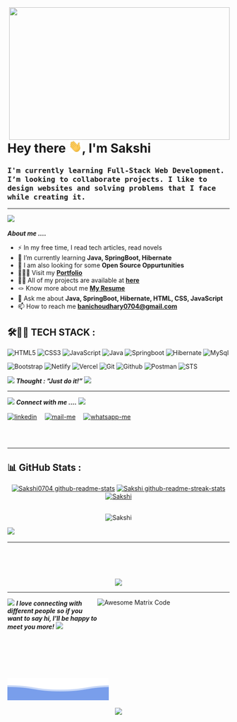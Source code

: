 <!-- <img src ="https://media.giphy.com/media/M9gbBd9nbDrOTu1Mqx/giphy.gif" align="right" width="300" height="300" /> -->
<img src ="https://github.com/Sakshi0704/Sakshi0704/assets/112800906/cf99029d-151d-439d-97f2-133834cb4018" align="right" width="500" height="300" />
<h1 align="left" >Hey there <img src="https://raw.githubusercontent.com/ABSphreak/ABSphreak/master/gifs/Hi.gif" width="30px">, I'm Sakshi</h1>

<h3><samp><strong>I'm currently learning Full-Stack Web Development. I’m looking to collaborate projects. I like to design websites and solving problems that I face while creating it. </strong></samp></h3> 

<hr>

<img src="https://media.giphy.com/media/iY8CRBdQXODJSCERIr/giphy.gif" width="30px">&nbsp;


***About me ....***

<!-- - 🧠 Callme: ***She/Her*** or ***TeamWorker*** 😊 <br> -->
- :zap: In my free time, I read tech articles, read novels
- 🌱 I’m currently learning **Java, SpringBoot, Hibernate**
- 👯 I am also looking for some **Open Source Oppurtunities**
- 👨🏻‍🎓 Visit my **[Portfolio](https://Sakshi0704.github.io/)**
- 👨‍💻 All of my projects are available at **[here](https://github.com/Sakshi0704?tab=repositories)**
- 🪢 Know more about me **[My Resume](https://drive.google.com/file/d/1WgetZ6ZpbxgOE-w6EvRjpTydytzbm4kS/view?usp=sharing)**
-  💬 Ask me about **Java, SpringBoot, Hibernate, HTML, CSS, JavaScript**
- 📫 How to reach me **banichoudhary0704@gmail.com**


## 🛠️👨‍💻 TECH STACK :
<!-- ![C](https://img.shields.io/badge/c-%2300599C.svg?style=for-the-badge&logo=c&logoColor=white) -->
![HTML5](https://img.shields.io/badge/html5-%23E34F26.svg?style=for-the-badge&logo=html5&logoColor=white)
![CSS3](https://img.shields.io/badge/css3-%231572B6.svg?style=for-the-badge&logo=css3&logoColor=white)
![JavaScript](https://img.shields.io/badge/javascript-%23323330.svg?style=for-the-badge&logo=javascript&logoColor=%23F7DF1E)
![Java](https://img.shields.io/badge/java-%23ED8B00.svg?style=for-the-badge&logo=Java&logoColor=white)
![Springboot](https://img.shields.io/badge/springboot-64b743?style=for-the-badge&logo=springboot&logoColor=white)
![Hibernate](https://img.shields.io/badge/hibernate-bcae79?style=for-the-badge&logo=hibernate&logoColor=white)
![MySql](https://img.shields.io/badge/MySql-00758f?style=for-the-badge&logo=MySql&logoColor=white)

![Bootstrap](https://img.shields.io/badge/Bootstrap-563D7C?style=for-the-badge&logo=bootstrap&logoColor=white)
![Netlify](https://img.shields.io/badge/netlify-%23000000.svg?style=for-the-badge&logo=netlify&logoColor=#00C7B7)
![Vercel](https://img.shields.io/badge/vercel-%23000000.svg?style=for-the-badge&logo=vercel&logoColor=white)
![Git](https://img.shields.io/badge/Git-dd4c35?style=for-the-badge&logo=Git&logoColor=white)
![Github](https://img.shields.io/badge/Github-000000?style=for-the-badge&logo=Github&logoColor=white)
![Postman](https://img.shields.io/badge/Postman-f15a24?style=for-the-badge&logo=Postman&logoColor=white)
![STS](https://img.shields.io/badge/STS-58b531?style=for-the-badge&logo=spring&logoColor=white)



 <img src="https://media.giphy.com/media/gH3LO09IOiZIqePwv9/giphy.gif" width="50" /> <b><i align="center">Thought : "Just do it!”</i></b> <img src="https://media.giphy.com/media/qjqUcgIyRjsl2/giphy.gif" width="50" />

 <hr>

<img src="https://media.giphy.com/media/iY8CRBdQXODJSCERIr/giphy.gif" width="30px">&nbsp;***Connect with me ....*** 
<img src='https://raw.githubusercontent.com/ShahriarShafin/ShahriarShafin/main/Assets/handshake.gif' width="70px">
  
 <p>
 
 
 <p align="left">
  <a href="https://www.linkedin.com/in/sakshi0704/" target="_blank"><img align="center" src="https://skillicons.dev/icons?i=linkedin" alt="linkedin" /></a>&emsp;
  <a title="sakshichoudhary0704@gmail.com" href="mailto:neelgiri65@gmail.com" target="_blank"><img align="center"  src="https://cdn-icons-png.flaticon.com/128/888/888853.png"  width="50px"   alt="mail-me" /></a>&emsp;
  <a href="https://wa.me/+919958090196" target="blank"><img align="center" src="https://cdn-icons-png.flaticon.com/128/733/733585.png" width="50px"  alt="whatsapp-me" /></a>&emsp;
<!--   <a href="https://Sakshi0704.github.io" target="_blank"><img align="center" src="https://user-images.githubusercontent.com/107247913/185736439-402f6025-1e63-4eb3-b770-aacd5e4b1386.png"  width="50px" alt="portfolio" /></a>&emsp; -->
  
</p>


<!-- <img src ="https://github.com/Sakshi0704/blob/master/Images/imhd.gif?raw=true" align="right" width="260" height="260" /> -->

<br>
<br>


---


## 📊 GitHub Stats :

<div align="center">
<a href="https://github.com/Sakshi0704?tab=repositories"><img src="https://github-readme-stats.vercel.app/api?username=Sakshi0704&theme=gotham&show_icons=true&count_private=true&hide_border=true"  width="46%" alt="Sakshi0704 github-readme-stats"/></a>
<a href="https://github.com/Sakshi0704?tab=stars"><img src="https://github-readme-streak-stats.herokuapp.com/?user=Sakshi0704&theme=gotham&hide_border=true"  width="46%" alt="Sakshi github-readme-streak-stats"/></a>
<a href="#"><img src="https://github-readme-stats.vercel.app/api/top-langs/?username=Sakshi0704&theme=gotham&hide_border=true&langs_count=6&count_private=true&layout=compact" alt="Sakshi" width="43%" align="center"></a> 
</div>

</br>
<p align="center"> <img src="https://komarev.com/ghpvc/?username=sahu-neha&label=Profile%20views&color=0e75b6&style=flat" alt="Sakshi" /> </p>

<img src="https://user-images.githubusercontent.com/73097560/115834477-dbab4500-a447-11eb-908a-139a6edaec5c.gif"> 




<!-- ********************************************* -->

<hr clear="both"> 
 <br/><br/><br/>
<p align="center">
<a href="https://github.com/Sakshi0704"><span>
<img align="center" src="https://github-profile-summary-cards.vercel.app/api/cards/profile-details?username=Sakshi0704&theme=dracula" />
</span></a> </p>


 
<!-- ![GitHub Activity Graph](https://activity-graph.herokuapp.com/graph?username=Sakshi0704&bg_color=000000&color=4fff67&line=4fff67&point=ffffff&area=true&hide_border=true)  -->

<hr clear="both">

<img src = 'https://github.com/MarikIshtar007/MarikIshtar007/blob/master/images/matrix.gif' alt = 'Awesome Matrix Code' align='right' height=180px width="300px"/>


<img src="https://media.giphy.com/media/LnQjpWaON8nhr21vNW/giphy.gif" width="60"> <em><b>**I love connecting with different people</b> so if you want to say <b>hi, I'll be happy to meet you more!**</b></em> <img src="https://media.giphy.com/media/7j2hfyeVcDtf2/giphy.gif" width="50" />
  
![](https://github.com/amandewatnitrr/amandewatnitrr/blob/main/imgs/bottom_header.svg)

<p align="center"> <img src="https://readme-typing-svg.demolab.com/?lines=Thank+you+for+visiting!+😊&font=Fira%20Code&center=true&width=700&height=50&weight=600&size=18&duration=2000&pause=2000"> </p>
